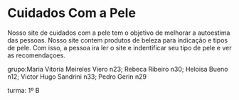 
<h1><strong>Cuidados Com a Pele</strong></h1>
<p>Nosso site de cuidados com a pele tem o objetivo de melhorar a autoestima das pessoas. Nosso site contem produtos de beleza para indicação e tipos de pele. Com isso, a pessoa ira ler o site e indentificar seu tipo de pele e ver as recomendaçoes.</p>
<p>grupo:Maria Vitoria Meireles Viero n23; Rebeca Ribeiro n30; Heloisa Bueno n12; Victor Hugo Sandrini n33; Pedro Gerin n29</p>
<p>turma: 1º B</p>
